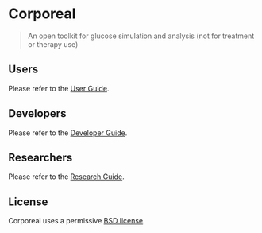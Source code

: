
# Corporeal
> An open toolkit for glucose simulation and analysis (not for treatment or therapy use)

## Users
Please refer to the [User Guide][usrguide].

## Developers
Please refer to the [Developer Guide][devguide].

## Researchers
Please refer to the [Research Guide][resguide].

## License
Corporeal uses a permissive [BSD license][license].


[wiki]: https://github.com/TinManLabs/corporeal/wiki (Corporeal Wiki)
[usrguide]: https://github.com/TinManLabs/corporeal/wiki/User-Guide (Corporeal User Guide)
[devguide]: https://github.com/TinManLabs/corporeal/wiki/Developer-Guide (Corporeal Developer Guide)
[resguide]: https://github.com/TinManLabs/corporeal/wiki/Research-Guide (Corporeal Research Guide)
[license]: LICENSE (Corporeal License)

